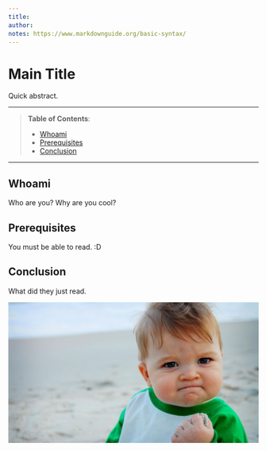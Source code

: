 ```yaml
---
title: 
author: 
notes: https://www.markdownguide.org/basic-syntax/
---
```


# Main Title

Quick abstract.

---

> **Table of Contents**:
> * [Whoami](#whoami)
> * [Prerequisites](#prerequisites)
> * [Conclusion](#conclusion)

---

## Whoami

Who are you? Why are you cool?

## Prerequisites

You must be able to read. :D

## Conclusion

What did they just read.

![success](img/success.jpg)
